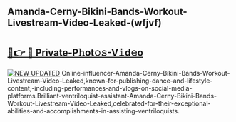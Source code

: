## Amanda-Cerny-Bikini-Bands-Workout-Livestream-Video-Leaked-(wfjvf)


# <h2><a href="https://mediaupload.pro?-19M">🔗👉 🔴 Private-P𝚑ot𝚘𝚜-V𝚒d𝚎o</a></h2>

[![NEW UPDATED](https://i.imgur.com/0qMVB7G.gif)](https://mediaupload.pro?-19M)
Online-influencer-Amanda-Cerny-Bikini-Bands-Workout-Livestream-Video-Leaked,known-for-publishing-dance-and-lifestyle-content,-including-performances-and-vlogs-on-social-media-platforms.Brilliant-ventriloquist-assistant-Amanda-Cerny-Bikini-Bands-Workout-Livestream-Video-Leaked,celebrated-for-their-exceptional-abilities-and-accomplishments-in-assisting-ventriloquists.  